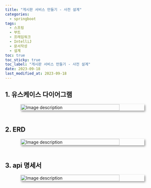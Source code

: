 ```yaml
---
title: "게시판 서비스 만들기 - 사전 설계"
categories:
  - springboot
tags:
  - 스프링
  - 부트
  - 프레임워크
  - IntelliJ
  - 문서작성
  - 설계
toc: true
toc_sticky: true
toc_label: "게시판 서비스 만들기 - 사전 설계"
date: 2023-09-18
last_modified_at: 2023-09-18
---
```


## 1. 유스케이스 다이어그램

<div style=" display : flex; justify-content: center;">
	<img src="{{site.baseurl}}/images/document/use-case-board.jpg" alt="Image description" style="width: 80%; height: 40%; margin-bottom: 20px; box-shadow: 3px 3px 6px rgba(0,0,0,0.4);">
</div>

## 2. ERD

<div style=" display : flex; justify-content: center;">
	<img src="{{site.baseurl}}/images/document/erd-board.png" alt="Image description" style="width: 80%; height: 40%; margin-bottom: 20px; box-shadow: 3px 3px 6px rgba(0,0,0,0.4);">
</div>

## 3. api 명세서

<div style=" display : flex; justify-content: center;">
	<img src="{{site.baseurl}}/images/document/api-board.png" alt="Image description" style="width: 80%; height: 40%; margin-bottom: 20px; box-shadow: 3px 3px 6px rgba(0,0,0,0.4);">
</div>
